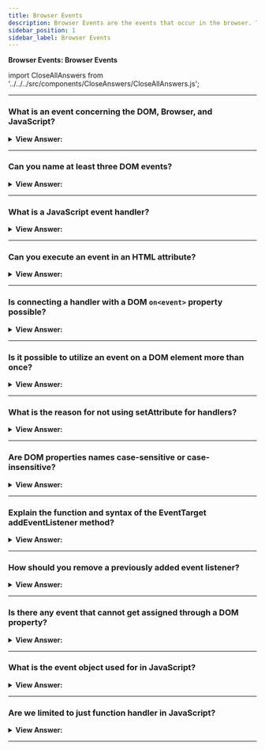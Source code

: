 ```yaml
---
title: Browser Events
description: Browser Events are the events that occur in the browser. They are used to interact with the browser. - JavaScript Interview Questions & Answers
sidebar_position: 1
sidebar_label: Browser Events
---
```


**Browser Events: Browser Events**

import CloseAllAnswers from '../../../src/components/CloseAnswers/CloseAllAnswers.js';

<CloseAllAnswers />

---

### What is an event concerning the DOM, Browser, and JavaScript?

<details>
  <summary><strong>View Answer:</strong></summary>
  <div>
  <div><strong>Interview Response:</strong> An event is a signal that something has happened. All DOM nodes generate such signals (but events are not limited to DOM).
    </div>
  </div>
</details>

---

### Can you name at least three DOM events?

<details>
  <summary><strong>View Answer:</strong></summary>
  <div>
  <div><strong>Interview Response:</strong> There are several DOM events, including mouse, keyboard, form element, document, and CSS events. The most common is mouse and keyboard events, like mouse click and keyboard `keydown` events.
    </div>
  </div>
</details>

---

### What is a JavaScript event handler?

<details>
  <summary><strong>View Answer:</strong></summary>
  <div>
  <div><strong>Interview Response:</strong> A JavaScript event handler is a function that runs in the case of an event. Handlers are a way to run JavaScript code in case of user actions. There are several ways to assign a handler.
    </div>
  </div>
</details>

---

### Can you execute an event in an HTML attribute?

<details>
  <summary><strong>View Answer:</strong></summary>
  <div>
  <div><strong>Interview Response:</strong> An event handler can get set in HTML with an attribute named on&#8249;event&#8250;. The onevent handlers are properties on specific DOM elements to manage how that element reacts to events. The onevent handler usually gets named with the event it reacts to, like onclick, onkeypress, and onfocus.</div><br />
  <div><strong>Technical Response:</strong> An event handler can get set in HTML with an attribute named on&#8249;event&#8250;. The onevent handlers are properties on particular DOM elements to manage how that element reacts to events. Elements can be interactive (links, buttons, images, forms, and more.) or non-interactive (such as the base &#8249;body&#8250; element). The onevent handler usually gets named with the event it reacts to, like onclick, onkeypress, and onfocus. You can specify an on&#8249;…&#8250; event handler for a particular event (such as click) for a given object differently. An HTML attribute is not a convenient place to write tons of code. So, it gets recommended to us that we write an event handler. As we know, HTML attribute names are not case-sensitive, so ONCLICK works as well as onClick and onCLICK… But usually, attributes are lowercased: onclick.
  </div><br />
  <div><strong className="codeExample">Code Example:</strong> HTML Event Attribute onclick<br /><br />

  <div></div>

```js
<!-- alerts Click! in the browser -->
<input value="Click me" onclick="alert('Click!')" type="button">
```

  </div><br />
  <div><strong className="codeExample">Code Example:</strong> Event Handler (recommended)<br /><br />

  <div></div>

```html
<script>
  function countRabbits() {
    for (let i = 1; i <= 3; i++) {
      alert('Rabbit number ' + i);
    }
  }
</script>

<input type="button" onclick="countRabbits()" value="Count rabbits!" />
```

  </div>
  </div>
</details>

---

### Is connecting a handler with a DOM `on<event>` property possible?

<details>
  <summary><strong>View Answer:</strong></summary>
  <div>
  <div><strong>Interview Response:</strong> Yes, we can assign a handler using a DOM property on&#8249;event&#8250;. If the handler is assigned using an HTML attribute, the browser reads it, creates a new function from the attribute content, and writes it to the DOM property. This action is similar to using a function as an event handler, but it’s less direct.
    </div><br />
  <div><strong className="codeExample">Code Example:</strong><br /><br />

  <div></div>

```html
<input id="elem" type="button" value="Click me" />
<script>
  elem.onclick = function () {
    alert('Thank you');
  };
</script>
```

  </div>
  </div>
</details>

---

### Is it possible to utilize an event on a DOM element more than once?

<details>
  <summary><strong>View Answer:</strong></summary>
  <div>
  <div><strong>Interview Response:</strong> No, not directly; the second event gets overwritten, and the current event returns the second value. We have to implement an event listener if we intend to add more than one handler.
    </div><br />
  <div><strong className="codeExample">Code Example:</strong><br /><br />

  <div></div>

```html
<input type="button" id="elem" onclick="alert('Before')" value="Click me" />
<script>
  elem.onclick = function () {
    // overwrites the existing handler
    alert('After'); // only this After will be shown
  };
</script>
```

  </div>
  </div>
</details>

---

### What is the reason for not using setAttribute for handlers?

<details>
  <summary><strong>View Answer:</strong></summary>
  <div>
  <div><strong>Interview Response:</strong> The reason behind not using setAttribute for handlers is that attributes are always a string so that the function becomes a string instead of a function.
    </div><br />
  <div><strong className="codeExample">Code Example:</strong> This will not work!<br /><br />

  <div></div>

```js
// a click on <body> will generate errors,
// because attributes are always strings, function becomes a string
document.body.setAttribute('onclick', function () {
  alert(1);
});
```

  </div>
  </div>
</details>

---

### Are DOM properties names case-sensitive or case-insensitive?

<details>
  <summary><strong>View Answer:</strong></summary>
  <div>
  <div><strong>Interview Response:</strong> DOM property names are case-sensitive. We should assign a handler to elem.onclick, not elem.ONCLICK.
    </div>
  </div>
</details>

---

### Explain the function and syntax of the EventTarget addEventListener method?

<details>
  <summary><strong>View Answer:</strong></summary>
  <div>
  <div><strong>Interview Response:</strong> The EventTarget method addEventListener(event, target, options) sets up a function call whenever the specified event gets delivered to the target. Typical targets are Element, Document, and Window, but the target may be any object that supports events (such as XMLHttpRequest).
    </div><br />
  <div><strong className="codeExample">Syntax:</strong><br /><br />

  <div></div>

```js
target.addEventListener(event, handler [, options]);
target.addEventListener(event, handler [, useCapture]);
target.addEventListener(event, handler [, useCapture, wantsUntrusted
    // This API has not been standardized.
]); // Gecko/Mozilla only
```

  </div><br />
  <div><strong className="codeExample">Code Example:</strong><br /><br />

  <div></div>

```html
<input id="elem" type="button" value="Click me" />

<script>
  function handler1() {
    alert('Thanks!');
  }

  function handler2() {
    alert('Thanks again!');
  }

  elem.onclick = () => alert('Hello');
  elem.addEventListener('click', handler1); // Thanks!
  elem.addEventListener('click', handler2); // Thanks again!
</script>
```

  </div>
  </div>
</details>

---

### How should you remove a previously added event listener?

<details>
  <summary><strong>View Answer:</strong></summary>
  <div>
  <div><strong>Interview Response:</strong> To remove an event that gets added, use the removeEventListener(event, handler) function. We should pass the same function that gets allocated to delete a handler. We cannot remove the function if it does not get stored in a variable. There are no techniques available for "reading back" handlers given by addEventListener.
    </div><br />
  <div><strong className="codeExample">Code Example:</strong><br /><br />

  <div></div>

```html
<script>
  function handler() {
    alert('Thanks!');
  }

  input.addEventListener('click', handler);
  // ....
  input.removeEventListener('click', handler);
</script>
```

  </div>
  </div>
</details>

---

### Is there any event that cannot get assigned through a DOM property?

<details>
  <summary><strong>View Answer:</strong></summary>
  <div>
  <div><strong>Interview Response:</strong> Yes, there are events that a DOM property cannot assign. Only when using addEventListener. The DOMContentLoaded event, for example, is triggered when the page is loaded and the DOM gets created, and the addEventListener method is more adaptive in this case.
    </div><br />
  <div><strong className="codeExample">Code Example:</strong><br /><br />

  <div></div>

```js
// will never run
document.onDOMContentLoaded = function() {
  alert("DOM built");

// this way it works
document.addEventListener("DOMContentLoaded", function() {
  alert("DOM built");
});
```

  </div>
  </div>
</details>

---

### What is the event object used for in JavaScript?

<details>
  <summary><strong>View Answer:</strong></summary>
  <div>
  <div><strong>Interview Response:</strong> The event object gets used for various actions, including getting the event type, current target, and window relative coordinates of the current during point events. The event object can be called directly in HTML attributes or inside our scripts.
    </div><br />
  <div><strong className="codeExample">Code Example:</strong><br /><br />

  <div></div>

```html
<!-- event.type returns the type of event (onclick: click) -->
<input type="button" onclick="alert(event.type)" value="Event type" />
```

  </div>
  </div>
</details>

---

### Are we limited to just function handler in JavaScript?

<details>
  <summary><strong>View Answer:</strong></summary>
  <div>
  <div><strong>Interview Response:</strong> We can assign not just a function but also an object as an event handler using addEventListener. When an event occurs, the object handler method gets invoked, and we could also use a class as another approach.
    </div><br />
  <div><strong className="codeExample">Code Example:</strong> Regular Object<br /><br />

  <div></div>

```html
<button id="elem">Click me</button>

<script>
  let obj = {
    handleEvent(event) {
      alert(event.type + ' at ' + event.currentTarget);
    },
  };

  elem.addEventListener('click', obj);
</script>
```

  </div><br />
  <div><strong className="codeExample">Code Example:</strong> Class<br /><br />

  <div></div>

```html
<button id="elem">Click me</button>

<script>
  class Menu {
    handleEvent(event) {
      switch (event.type) {
        case 'mousedown':
          elem.innerHTML = 'Mouse button pressed';
          break;
        case 'mouseup':
          elem.innerHTML += '...and released.';
          break;
      }
    }
  }

  let menu = new Menu();
  elem.addEventListener('mousedown', menu);
  elem.addEventListener('mouseup', menu);
</script>
```

  </div>
  </div>
</details>

---
